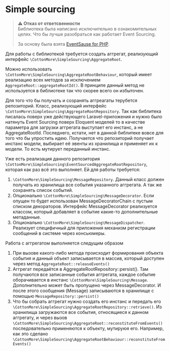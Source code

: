 # Simple sourcing

> **⚠ Отказ от ответсвенности**  
> Библиотека была написано исключительно в ознакомительных целях. Что бы лучше разобраться как работает Event Sourcing.
> 
> За основу была взята [EventSause for PHP](https://eventsauce.io).

Для работы с библиотекой требуется создать аггрегат, реализующий интерфейс `\CottonMore\SimpleSourcing\AggregateRoot`.

Можно использовать `\CottonMore\SimpleSourcing\AggregateRootBehaviour`, который имеет реализацию всех методов за исключением `AggregateRoot::aggregateRootId()`. В принципе данный метод не используется в библиотеке так что скорее всего он избыточен.

Для того что бы получать и созранять аггреагаты терубется репозиторий. Класс, реализующий интерфейс `\CottonMore\SimpleSourcing\AggregateRootRepository`. Так как библитека писалась поверх уже действующего Laravel-приложения и нужно было натянуть Event Sourcing поверх Eloquent моделей то в качестве параметра для загрузки аггрегата выступает его инстанс, а не AggregateRootId. Последнего, кстати, нет в данной библитеке вовсе для того что бы упростить идею.
Получается что репозиторий получает инстанс модели, выбирает её эвенты из хранилища и применяет их к модели. То есть мутирует переданный инстанс.

Уже есть реализация данного репозитория `\CottonMore\SimpleSourcing\EventSourcedAggregateRootRepository`, которая как раз всё это выполняет.
Ей для работы требуется:

  1. `\CottonMore\SimpleSourcing\MessageRepository`. Данный класс должен получать из хранилища все события указанного аггрегата. А так же сохранять список событий.
  2. Опционально `\CottonMore\SimpleSourcing\MessageDecorator`. Если опущен то будет использован MessageDecoratorChain с пустым списком декораторов. Интерфейс MessageDecorator реализуется классом, который добавляет в событие какие-то дополнительные метаданные.
  3. Опционально `\CottonMore\SimpleSourcing\MessageDispatcher`. Реализует специфичный для приложения механизм регистрации сообщений в системе через консьюмеры.

Работа с аггрегатом выполняется следущим образом

  1. При вызове какого-либо метода происходит формирования объекта события и данный объект записывается в массив, который доступен через метод `AggregateRoot::releaseEvents()`
  2. Аггрегат передаётся в AggregateRootRepository::persist(). Там получаются все записанные события аггрегата, каждое событие оборачивается в инстанс `\CottonMore\SimpleSourcing\Message`. Дополнительно может быть пропущено через MessageDecorator. И после этого сообщения (Message) записываются в хранилище с помощью `MessageRepository::persist()`
  3. Что бы собрать аггрегат нужно создать его инстанс и передать его `\CottonMore\SimpleSourcing\AggregateRootRepository::retrieve()`. Из хранилища загружаются все события, относящиеся к данном аггрегату, и через вызов `\CottonMore\SimpleSourcing\AggregateRoot::reconstituteFromEvents()` последовательно применяются к объекту, мутируюя его. Например, как это сделано `\CottonMore\SimpleSourcing\AggregateRootBehaviour::reconstituteFromEvents()`
